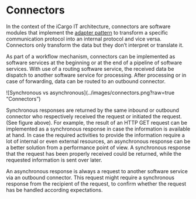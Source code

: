 # Connectors

In the context of the iCargo IT architecture, connectors are software modules that implement the [adapter pattern](https://en.wikipedia.org/wiki/Adapter_pattern) to transform a specific communication protocol into an internal protocol and vice versa. Connectors only transform the data but they don’t interpret or translate it.

As part of a workflow mechanism, connectors can be implemented as software services at the beginning or at the end of a pipeline of software services. With use of a routing software service, the received data be dispatch to another software service for processing. After processing or in case of forwarding, data can be routed to an outbound connector.

![Synchronous vs asynchronous](../images/connectors.png?raw=true “Connectors”)

Synchronous responses are returned by the same inbound or outbound connector who respectively received the request or initiated the request. (See figure above). For example, the result of an HTTP GET request can be implemented as a synchronous response in case the information is available at hand. In case the required activities to provide the information require a lot of internal or even external resources, an asynchronous response can be a better solution from a performance point of view. A synchronous response that the request has been properly received could be returned, while the requested information is sent over later.

An asynchronous response is always a request to another software service via an outbound connector. This request might require a synchronous response from the recipient of the request, to confirm whether the request has be handled according expectations.